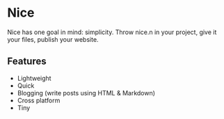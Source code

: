 # Nice

Nice has one goal in mind: simplicity. Throw nice.n in your project,
give it your files, publish your website. 

## Features
* Lightweight
* Quick
* Blogging (write posts using HTML & Markdown)
* Cross platform
* Tiny
